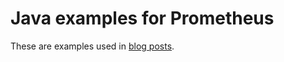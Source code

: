 # Java examples for Prometheus

These are examples used in [blog posts](http://www.robustperception.io/blog/).
